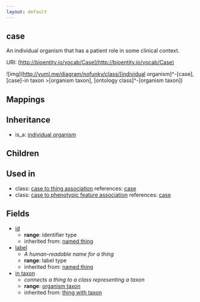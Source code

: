 ```yaml
---
layout: default
---
```


## case


An individual organism that has a patient role in some clinical context.

URI: [http://bioentity.io/vocab/Case](http://bioentity.io/vocab/Case)


![img](http://yuml.me/diagram/nofunky/class/[individual organism]^-[case], [case]-in taxon >[organism taxon], [ontology class]^-[organism taxon])
## Mappings


## Inheritance

 *  is_a: [individual organism](IndividualOrganism.html)

## Children


## Used in

 *  class: [case to thing association](CaseToThingAssociation.html) references: [case](Case.html)
 *  class: [case to phenotypic feature association](CaseToPhenotypicFeatureAssociation.html) references: [case](Case.html)

## Fields

 * [id](id.html)
    * __range__: identifier type
    * inherited from: [named thing](NamedThing.html)
 * [label](label.html)
    * _A human-readable name for a thing_
    * __range__: label type
    * inherited from: [named thing](NamedThing.html)
 * [in taxon](in_taxon.html)
    * _connects a thing to a class representing a taxon_
    * __range__: [organism taxon](OrganismTaxon.html)
    * inherited from: [thing with taxon](ThingWithTaxon.html)
